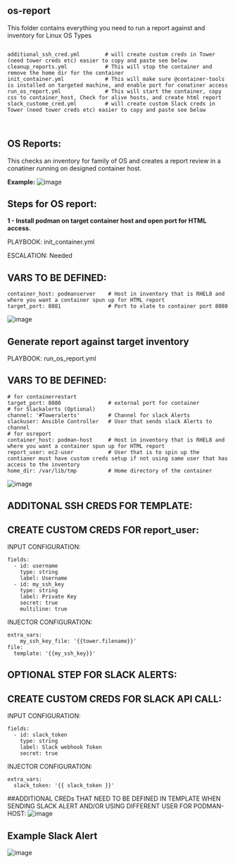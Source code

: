## os-report
This folder contains everything you need to run a report against and inventory for Linux OS Types
<pre class="line-number language-yaml"><code>
additional_ssh_cred.yml        # will create custom creds in Tower (need tower creds etc) easier to copy and paste see below
cleanup_reports.yml            # This will stop the container and remove the home dir for the container
init_container.yml             # This will make sure @container-tools is installed on targeted machine, and enable port for conatiner access
run_os_report.yml              # This will start the container, copy css to container_host, Check for alive hosts, and create html report
slack_custome_cred.yml         # will create custom Slack creds in Tower (need tower creds etc) easier to copy and paste see below


</code></pre>
## OS Reports:

This checks an inventory for family of OS and creates a report review in a conatiner running on designed container host.

<B>Example:</B>
![image](https://user-images.githubusercontent.com/17077661/120725650-4ca03c80-c48b-11eb-89b1-aca039e95f8b.png)


## Steps for OS report:

<B>1 - Install podman on target container host and open port for HTML access. </B>
 
PLAYBOOK: init_container.yml

ESCALATION: Needed 

## VARS TO BE DEFINED: 
<pre class="line-number language-yaml"><code>container_host: podmanserver    # Host in inventory that is RHEL8 and where you want a container spun up for HTML report
target_port: 8081               # Port to xlate to container port 8080 
</code></pre>

![image](https://user-images.githubusercontent.com/17077661/131545799-ef1aa5a0-0f08-427e-b814-06334d22d9e1.png)


## Generate report against target inventory 

PLAYBOOK: run_os_report.yml
 
## VARS TO BE DEFINED: 

<pre class="line-number language-yaml"><code># for containerrestart
target_port: 8080               # external port for container
# for Slackalerts (Optional)
channel: '#Toweralerts'         # Channel for slack Alerts    
slackuser: Ansible Controller   # User that sends slack Alerts to channel
# for osreport
container_host: podman-host     # Host in inventory that is RHEL8 and where you want a container spun up for HTML report
report_user: ec2-user           # User that is to spin up the contianer must have custom creds setup if not using same user that has access to the inventory
home_dir: /var/lib/tmp          # Home directory of the container
</code></pre>

![image](https://user-images.githubusercontent.com/17077661/131546348-97fcd07c-7866-4a58-875f-7fff84a3f329.png)

## ADDITONAL SSH CREDS FOR TEMPLATE: 

## CREATE CUSTOM CREDS FOR report_user:

INPUT CONFIGURATION:

<pre class="line-number language-yaml"><code>fields:
  - id: username
    type: string
    label: Username
  - id: my_ssh_key
    type: string
    label: Private Key
    secret: true
    multiline: true
</code></pre>

INJECTOR CONFIGURATION:
<pre class="line-number language-yaml"><code>extra_vars:
    my_ssh_key_file: '{{tower.filename}}'
file:
  template: '{{my_ssh_key}}'
</code></pre>




## OPTIONAL STEP FOR SLACK ALERTS: 

## CREATE CUSTOM CREDS FOR SLACK API CALL:

INPUT CONFIGURATION:

<pre class="line-number language-yaml"><code>fields:
  - id: slack_token
    type: string
    label: Slack webhook Token
    secret: true
</code></pre>

INJECTOR CONFIGURATION:
<pre class="line-number language-yaml"><code>extra_vars:
  slack_token: '{{ slack_token }}'
</code></pre>

##ADDITIONAL CREDs THAT NEED TO BE DEFINED IN TEMPLATE WHEN SENDING SLACK ALERT AND/OR USING DIFFERENT USER FOR PODMAN-HOST: 
![image](https://user-images.githubusercontent.com/17077661/131546504-ce7abd54-b1c4-489b-8c63-26bdd06e09ac.png)

## Example Slack Alert
![image](https://user-images.githubusercontent.com/17077661/120726695-8bcf8d00-c48d-11eb-916c-581f23f40382.png)



 
